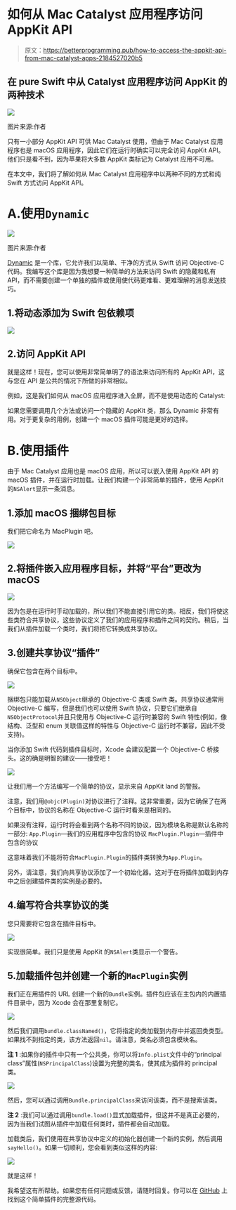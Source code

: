 # 如何从 Mac Catalyst 应用程序访问 AppKit API

> 原文：<https://betterprogramming.pub/how-to-access-the-appkit-api-from-mac-catalyst-apps-2184527020b5>

## 在 pure Swift 中从 Catalyst 应用程序访问 AppKit 的两种技术

![](img/878f6b0c642405e1feedf3ca2ebb6dd2.png)

图片来源:作者

只有一小部分 AppKit API 可供 Mac Catalyst 使用，但由于 Mac Catalyst 应用程序也是 macOS 应用程序，因此它们在运行时确实可以完全访问 AppKit API。他们只是看不到，因为苹果将大多数 AppKit 类标记为 Catalyst 应用不可用。

在本文中，我们将了解如何从 Mac Catalyst 应用程序中以两种不同的方式和纯 Swift 方式访问 AppKit API。

# A.使用`Dynamic`

![](img/b2dfe4fe2bf448a0205b518967dc3fc3.png)

图片来源:作者

[Dynamic](https://github.com/mhdhejazi/Dynamic) 是一个库，它允许我们以简单、干净的方式从 Swift 访问 Objective-C 代码。我编写这个库是因为我想要一种简单的方法来访问 Swift 的隐藏和私有 API，而不需要创建一个单独的插件或使用使代码更难看、更难理解的消息发送技巧。

## 1.将动态添加为 Swift 包依赖项

![](img/79624295e7658ed64cd0870827a6f104.png)

## 2.访问 AppKit API

就是这样！现在，您可以使用非常简单明了的语法来访问所有的 AppKit API，这与您在 API 是公共的情况下所做的非常相似。

例如，这是我们如何从 macOS 应用程序进入全屏，而不是使用动态的 Catalyst:

如果您需要调用几个方法或访问一个隐藏的 AppKit 类，那么 Dynamic 非常有用。对于更复杂的用例，创建一个 macOS 插件可能是更好的选择。

# B.使用插件

由于 Mac Catalyst 应用也是 macOS 应用，所以可以嵌入使用 AppKit API 的 macOS 插件，并在运行时加载。让我们构建一个非常简单的插件，使用 AppKit 的`NSAlert`显示一条消息。

## 1.添加 macOS 捆绑包目标

我们把它命名为 MacPlugin 吧。

![](img/a285ea0985ae392faac89a867bb10a6b.png)

## 2.将插件嵌入应用程序目标，并将“平台”更改为 macOS

![](img/9254d54945acdd380fb1404cb69e6b2c.png)

因为包是在运行时手动加载的，所以我们不能直接引用它的类。相反，我们将使这些类符合共享协议，这些协议定义了我们的应用程序和插件之间的契约。稍后，当我们从插件加载一个类时，我们将把它转换成共享协议。

## 3.创建共享协议“插件”

确保它包含在两个目标中。

![](img/09d51bea37e6efb46e110e8902e00c47.png)

捆绑包只能加载从`NSObject`继承的 Objective-C 类或 Swift 类。共享协议通常用 Objective-C 编写，但是我们也可以使用 Swift 协议，只要它们继承自`NSObjectProtocol`并且只使用与 Objective-C 运行时兼容的 Swift 特性(例如，像结构、泛型和 enum 关联值这样的特性与 Objective-C 运行时不兼容，因此不受支持)。

当你添加 Swift 代码到插件目标时，Xcode 会建议配置一个 Objective-C 桥接头。这的确是明智的建议——接受吧！

![](img/6461c37c3b2707e3056221a97a561832.png)

让我们用一个方法编写一个简单的协议，显示来自 AppKit land 的警报。

注意，我们用`@objc(Plugin)`对协议进行了注释。这非常重要，因为它确保了在两个目标中，协议的名称在 Objective-C 运行时看来是相同的。

如果没有注释，运行时将会看到两个名称不同的协议，因为模块名称是默认名称的一部分:
`App.Plugin`—我们的应用程序中包含的协议
`MacPlugin.Plugin`—插件中包含的协议

这意味着我们不能将符合`MacPlugin.Plugin`的插件类转换为`App.Plugin`。

另外，请注意，我们向共享协议添加了一个初始化器。这对于在将插件加载到内存中之后创建插件类的实例是必要的。

## 4.编写符合共享协议的类

您只需要将它包含在插件目标中。

![](img/e3646a90db2b2c48e1971da210f67785.png)

实现很简单。我们只是使用 AppKit 的`NSAlert`类显示一个警告。

## 5.加载插件包并创建一个新的`MacPlugin`实例

我们正在用插件的 URL 创建一个新的`Bundle`实例。插件包应该在主包内的内置插件目录中，因为 Xcode 会在那里复制它。

![](img/ac7d9776c38e2211520c077c656325df.png)

然后我们调用`bundle.classNamed()`，它将指定的类加载到内存中并返回类类型。如果找不到指定的类，该方法返回`nil`。请注意，类名必须包含模块名。

**注 1** :如果你的插件中只有一个公共类，你可以将`Info.plist`文件中的“principal class”属性(`NSPrincipalClass`)设置为完整的类名，使其成为插件的 principal 类。

![](img/7f7e2c762bce596665a771198095a62d.png)

然后，您可以通过调用`Bundle.principalClass`来访问该类，而不是搜索该类。

**注 2** :我们可以通过调用`bundle.load()`显式加载插件，但这并不是真正必要的，因为当我们试图从插件中加载任何类时，插件都会自动加载。

加载类后，我们使用在共享协议中定义的初始化器创建一个新的实例，然后调用`sayHello()`。如果一切顺利，您会看到类似这样的内容:

![](img/d4c0b54b535651612cfe537987b8c086.png)

就是这样！

我希望这有所帮助。如果您有任何问题或反馈，请随时回复。你可以在 [GitHub](https://github.com/mhdhejazi/Catalyst-AppKit) 上找到这个简单插件的完整源代码。